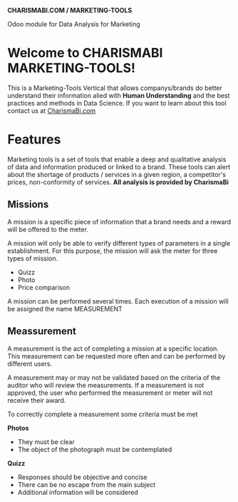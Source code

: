 **CHARISMABI.COM / MARKETING-TOOLS**

Odoo module for Data Analysis for Marketing 

# Welcome to CHARISMABI MARKETING-TOOLS!

This is a Marketing-Tools Vertical that allows companys/brands do better understand their information alied with **Human Understanding** and the best practices and methods in Data Science. If you want to learn about this tool contact us at [CharismaBi.com](https://charismabi.com/)

# Features

Marketing tools is a set of tools that enable a deep and qualitative analysis of data and information produced or linked to a brand. These tools can alert about the shortage of products / services in a given region, a competitor's prices, non-conformity of services. **All analysis is provided by CharismaBi**

## Missions

 A mission is a specific piece of information that a brand needs and a reward will be offered to the meter.

A mission will only be able to verify different types of parameters in a single establishment. For this purpose, the mission will ask the meter for three types of mission.
 - Quizz
 - Photo
 - Price comparison

A mission can be performed several times. Each execution of a mission will be assigned the name MEASUREMENT

## Meassurement

A measurement is the act of completing a mission at a specific location. This measurement can be requested more often and can be performed by different users.

A measurement may or may not be validated based on the criteria of the auditor who will review the measurements. If a measurement is not approved, the user who performed the measurement or meter will not receive their award.

To correctly complete a measurement some criteria must be met

**Photos**
- They must be clear
- The object of the photograph must be contemplated

**Quizz**
- Responses should be objective and concise
- There can be no escape from the main subject
- Additional information will be considered
